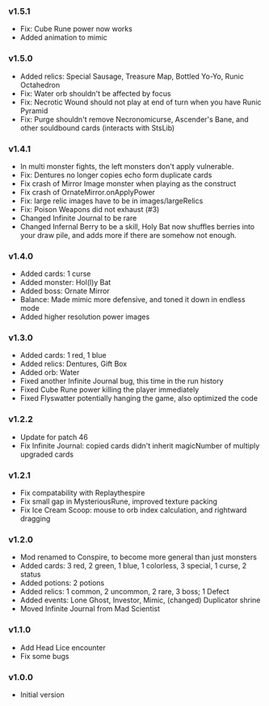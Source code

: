 ### v1.5.1
* Fix: Cube Rune power now works
* Added animation to mimic

### v1.5.0
* Added relics: Special Sausage, Treasure Map, Bottled Yo-Yo, Runic Octahedron
* Fix: Water orb shouldn't be affected by focus
* Fix: Necrotic Wound should not play at end of turn when you have Runic Pyramid
* Fix: Purge shouldn't remove Necronomicurse, Ascender's Bane, and other souldbound cards (interacts with StsLib)

### v1.4.1
* In multi monster fights, the left monsters don't apply vulnerable.
* Fix: Dentures no longer copies echo form duplicate cards
* Fix crash of Mirror Image monster when playing as the construct
* Fix crash of OrnateMirror.onApplyPower
* Fix: large relic images have to be in images/largeRelics
* Fix: Poison Weapons did not exhaust (#3)
* Changed Infinite Journal to be rare
* Changed Infernal Berry to be a skill, Holy Bat now shuffles berries into your draw pile, and adds more if there are somehow not enough.

### v1.4.0
* Added cards: 1 curse
* Added monster: Hol(l)y Bat
* Added boss: Ornate Mirror
* Balance: Made mimic more defensive, and toned it down in endless mode
* Added higher resolution power images

### v1.3.0
* Added cards: 1 red, 1 blue
* Added relics: Dentures, Gift Box
* Added orb: Water
* Fixed another Infinite Journal bug, this time in the run history
* Fixed Cube Rune power killing the player immediately
* Fixed Flyswatter potentially hanging the game, also optimized the code

### v1.2.2
* Update for patch 46
* Fix Infinite Journal: copied cards didn't inherit magicNumber of multiply upgraded cards

### v1.2.1
* Fix compatability with Replaythespire
* Fix small gap in MysteriousRune, improved texture packing
* Fix Ice Cream Scoop: mouse to orb index calculation, and rightward dragging

### v1.2.0
* Mod renamed to Conspire, to become more general than just monsters
* Added cards: 3 red, 2 green, 1 blue, 1 colorless, 3 special, 1 curse, 2 status
* Added potions: 2 potions
* Added relics: 1 common, 2 uncommon, 2 rare, 3 boss; 1 Defect
* Added events: Lone Ghost, Investor, Mimic, (changed) Duplicator shrine
* Moved Infinite Journal from Mad Scientist

### v1.1.0
* Add Head Lice encounter
* Fix some bugs

### v1.0.0
* Initial version